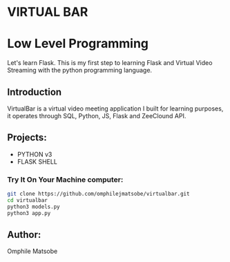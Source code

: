 # VIRTUAL BAR

# Low Level Programming

Let's learn Flask. This is my first step to learning Flask and Virtual Video Streaming with the python programming language.

## Introduction

VirtualBar is a virtual video meeting application I built for learning purposes, it operates through SQL, Python, JS, Flask and ZeeClound API.


## Projects:


- PYTHON v3
- FLASK SHELL


### Try It On Your Machine computer:	
```bash
git clone https://github.com/omphilejmatsobe/virtualbar.git
cd virtualbar
python3 models.py
python3 app.py
```

## Author:
Omphile Matsobe
